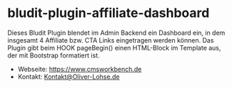 # bludit-plugin-affiliate-dashboard
Dieses Bludit Plugin blendet im Admin Backend ein Dashboard ein, in dem insgesamt 4 Affiliate bzw. CTA Links eingetragen werden können. Das Plugin gibt beim HOOK pageBegin() einen HTML-Block im Template aus, der mit Bootstrap formatiert ist.

- Webseite: https://www.cmsworkbench.de
- Kontakt: Kontakt@Oliver-Lohse.de
